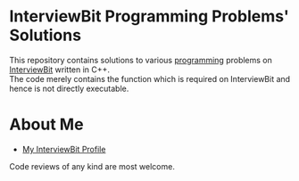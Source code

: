# InterviewBit Programming Problems' Solutions
This repository contains solutions to various <a href="https://www.interviewbit.com/courses/programming/">programming</a> problems on <a href="https://www.interviewbit.com">InterviewBit</a> written in C++.<br>
The code merely contains the function which is required on InterviewBit and hence is not directly executable.<br>
# About Me
<ul><li><a href="https://www.interviewbit.com/profile/abhishek-rajput">My InterviewBit Profile</a></li></ul>


Code reviews of any kind are most welcome.
